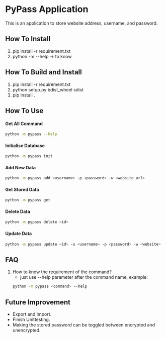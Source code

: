 # PyPass Application 

This is an application to store website address, username, and password.

## How To Install

1. pip install -r requirement.txt
2. python -m --help -> to know

## How To Build and Install

1. pip install -r requirement.txt
2. python setup.py bdist_wheel sdist
3. pip install .

## How To Use

#### Get All Command

```bash
python -m pypass --help
```

#### Initialise Database

```bash
python -m pypass init
```

#### Add New Data

```bash
python -m pypass add <username> -p <password> -w <website_url>
```

#### Get Stored Data

```bash
python -m pypass get
```

#### Delete Data

```bash
python -m pypass delete <id>
```

#### Update Data

```bash
python -m pypass update <id> -u <username> -p <password> -w <website>
```

## FAQ

1. How to know the requirement of the command?
   - just use --help parameter after the command name, example:
   ```bash
   python -m pypass <command> --help
   ```

## Future Improvement
- Export and Import.
- Finish Unittesting.
- Making the stored password can be toggled between encrypted and unencrypted.